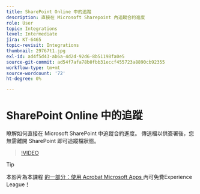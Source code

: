 ```yaml
---
title: SharePoint Online 中的追蹤
description: 直接在 Microsoft Sharepoint 內追蹤合約進度
role: User
topic: Integrations
level: Intermediate
jira: KT-6465
topic-revisit: Integrations
thumbnail: 29767t1.jpg
exl-id: ad4f5d43-ab6a-4d2d-92d6-8b51198fa0e5
source-git-commit: ad54f7afa78b0fbb31eccf455723a8890cb92355
workflow-type: tm+mt
source-wordcount: '72'
ht-degree: 0%

---
```


# SharePoint Online 中的追蹤

瞭解如何直接在 Microsoft SharePoint 中追蹤合約進度。 傳送檔以供簽署後，您無需離開 SharePoint 即可追蹤檔狀態。

>[!VIDEO](https://video.tv.adobe.com/v/29767t1?quality=12&learn=on&hidetitle=true)

>[!TIP]
>
>本影片為本課程 [ 的一部分：使用 Acrobat Microsoft Apps ](https://experienceleague.adobe.com/?recommended=Sign-U-1-2020.2) 內可免費Experience League！
